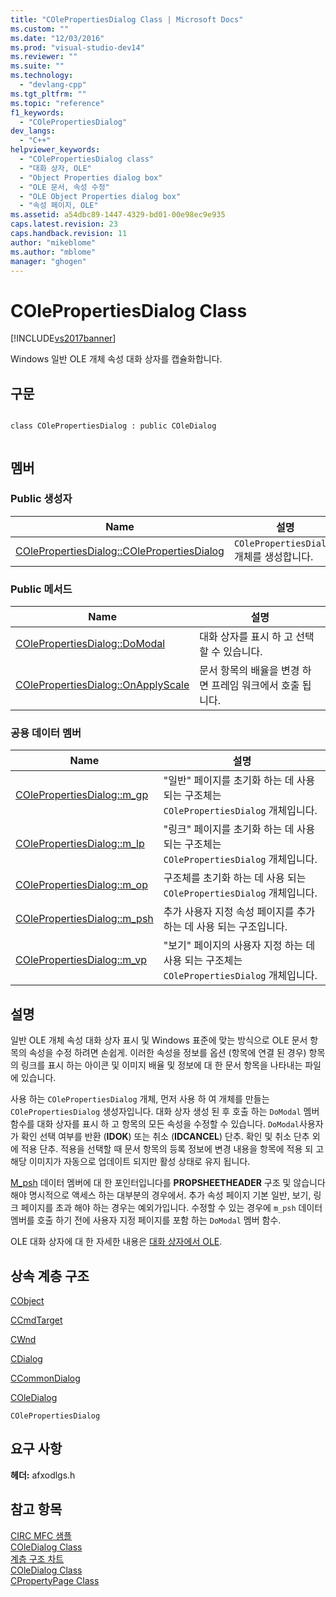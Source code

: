 ```yaml
---
title: "COlePropertiesDialog Class | Microsoft Docs"
ms.custom: ""
ms.date: "12/03/2016"
ms.prod: "visual-studio-dev14"
ms.reviewer: ""
ms.suite: ""
ms.technology: 
  - "devlang-cpp"
ms.tgt_pltfrm: ""
ms.topic: "reference"
f1_keywords: 
  - "COlePropertiesDialog"
dev_langs: 
  - "C++"
helpviewer_keywords: 
  - "COlePropertiesDialog class"
  - "대화 상자, OLE"
  - "Object Properties dialog box"
  - "OLE 문서, 속성 수정"
  - "OLE Object Properties dialog box"
  - "속성 페이지, OLE"
ms.assetid: a54dbc89-1447-4329-bd01-00e98ec9e935
caps.latest.revision: 23
caps.handback.revision: 11
author: "mikeblome"
ms.author: "mblome"
manager: "ghogen"
---
```

# COlePropertiesDialog Class
[!INCLUDE[vs2017banner](../../assembler/inline/includes/vs2017banner.md)]

Windows 일반 OLE 개체 속성 대화 상자를 캡슐화합니다.  
  
## 구문  
  
```  
  
class COlePropertiesDialog : public COleDialog  
  
```  
  
## 멤버  
  
### Public 생성자  
  
|Name|설명|  
|----------|--------|  
|[COlePropertiesDialog::COlePropertiesDialog](../Topic/COlePropertiesDialog::COlePropertiesDialog.md)|`COlePropertiesDialog` 개체를 생성합니다.|  
  
### Public 메서드  
  
|Name|설명|  
|----------|--------|  
|[COlePropertiesDialog::DoModal](../Topic/COlePropertiesDialog::DoModal.md)|대화 상자를 표시 하 고 선택할 수 있습니다.|  
|[COlePropertiesDialog::OnApplyScale](../Topic/COlePropertiesDialog::OnApplyScale.md)|문서 항목의 배율을 변경 하면 프레임 워크에서 호출 됩니다.|  
  
### 공용 데이터 멤버  
  
|Name|설명|  
|----------|--------|  
|[COlePropertiesDialog::m\_gp](../Topic/COlePropertiesDialog::m_gp.md)|"일반" 페이지를 초기화 하는 데 사용 되는 구조체는 `COlePropertiesDialog` 개체입니다.|  
|[COlePropertiesDialog::m\_lp](../Topic/COlePropertiesDialog::m_lp.md)|"링크" 페이지를 초기화 하는 데 사용 되는 구조체는 `COlePropertiesDialog` 개체입니다.|  
|[COlePropertiesDialog::m\_op](../Topic/COlePropertiesDialog::m_op.md)|구조체를 초기화 하는 데 사용 되는 `COlePropertiesDialog` 개체입니다.|  
|[COlePropertiesDialog::m\_psh](../Topic/COlePropertiesDialog::m_psh.md)|추가 사용자 지정 속성 페이지를 추가 하는 데 사용 되는 구조입니다.|  
|[COlePropertiesDialog::m\_vp](../Topic/COlePropertiesDialog::m_vp.md)|"보기" 페이지의 사용자 지정 하는 데 사용 되는 구조체는 `COlePropertiesDialog` 개체입니다.|  
  
## 설명  
 일반 OLE 개체 속성 대화 상자 표시 및 Windows 표준에 맞는 방식으로 OLE 문서 항목의 속성을 수정 하려면 손쉽게.  이러한 속성을 정보를 옵션 \(항목에 연결 된 경우\) 항목의 링크를 표시 하는 아이콘 및 이미지 배율 및 정보에 대 한 문서 항목을 나타내는 파일에 있습니다.  
  
 사용 하는 `COlePropertiesDialog` 개체, 먼저 사용 하 여 개체를 만들는 `COlePropertiesDialog` 생성자입니다.  대화 상자 생성 된 후 호출 하는 `DoModal` 멤버 함수를 대화 상자를 표시 하 고 항목의 모든 속성을 수정할 수 있습니다.  `DoModal`사용자가 확인 선택 여부를 반환 \(**IDOK**\) 또는 취소 \(**IDCANCEL**\) 단추.  확인 및 취소 단추 외에 적용 단추.  적용을 선택할 때 문서 항목의 등록 정보에 변경 내용을 항목에 적용 되 고 해당 이미지가 자동으로 업데이트 되지만 활성 상태로 유지 됩니다.  
  
 [M\_psh](../Topic/COlePropertiesDialog::m_psh.md) 데이터 멤버에 대 한 포인터입니다를  **PROPSHEETHEADER** 구조 및 않습니다 해야 명시적으로 액세스 하는 대부분의 경우에서.  추가 속성 페이지 기본 일반, 보기, 링크 페이지를 초과 해야 하는 경우는 예외가입니다.  수정할 수 있는 경우에 `m_psh` 데이터 멤버를 호출 하기 전에 사용자 지정 페이지를 포함 하는 `DoModal` 멤버 함수.  
  
 OLE 대화 상자에 대 한 자세한 내용은  [대화 상자에서 OLE](../../mfc/dialog-boxes-in-ole.md).  
  
## 상속 계층 구조  
 [CObject](../../mfc/reference/cobject-class.md)  
  
 [CCmdTarget](../../mfc/reference/ccmdtarget-class.md)  
  
 [CWnd](../../mfc/reference/cwnd-class.md)  
  
 [CDialog](../../mfc/reference/cdialog-class.md)  
  
 [CCommonDialog](../../mfc/reference/ccommondialog-class.md)  
  
 [COleDialog](../../mfc/reference/coledialog-class.md)  
  
 `COlePropertiesDialog`  
  
## 요구 사항  
 **헤더:**  afxodlgs.h  
  
## 참고 항목  
 [CIRC MFC 샘플](../../top/visual-cpp-samples.md)   
 [COleDialog Class](../../mfc/reference/coledialog-class.md)   
 [계층 구조 차트](../../mfc/hierarchy-chart.md)   
 [COleDialog Class](../../mfc/reference/coledialog-class.md)   
 [CPropertyPage Class](../../mfc/reference/cpropertypage-class.md)